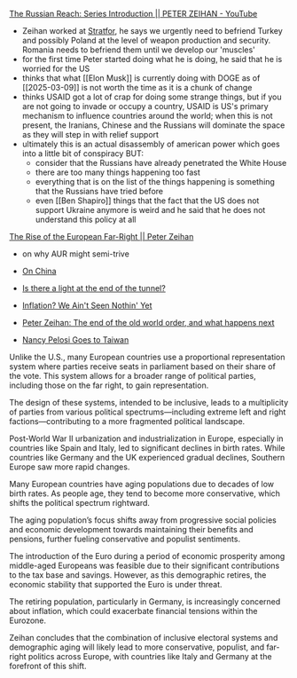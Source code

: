 [The Russian Reach: Series Introduction \|\| PETER ZEIHAN - YouTube](https://youtu.be/lGFKwshHjWQ?si=I6Y-CmdFkq51XITr)

- Zeihan worked at [Stratfor](https://en.wikipedia.org/wiki/Stratfor), he says we urgently need to befriend Turkey and possibly Poland at the level of weapon production and security. Romania needs to befriend them until we develop our 'muscles'
- for the first time Peter started doing what he is doing, he said that he is worried for the US
- thinks that what [[Elon Musk]] is currently doing with DOGE as of [[2025-03-09]] is not worth the time as it is a chunk of change
- thinks USAID got a lot of crap for doing some strange things, but if you are not going to invade or occupy a country, USAID is US's primary mechanism to influence countries around the world; when this is not present, the Iranians, Chinese and the Russians will dominate the space as they will step in with relief support
- ultimately this is an actual disassembly of american power which goes into a little bit of conspiracy BUT:
	- consider that the Russians have already penetrated the White House
	- there are too many things happening too fast 
	- everything that is on the list of the things happening is something that the Russians have tried before
	- even [[Ben Shapiro]] things that the fact that the US does not support Ukraine anymore is weird and he said that he does not understand this policy at all

[The Rise of the European Far-Right || Peter Zeihan](https://www.youtube.com/watch?v=GHIogvHmhxM)

- on why AUR might semi-trive

- [On China](https://youtu.be/_zt66z_F8Ns)
- [Is there a light at the end of the tunnel?](https://youtu.be/_zt66z_F8Ns?t=658)
- [Inflation? We Ain't Seen Nothin' Yet](https://www.youtube.com/watch?v=Ac0BOavsWaY&feature=youtu.be)
- [Peter Zeihan: The end of the old world order, and what happens next](https://youtu.be/_zt66z_F8Ns)
- [Nancy Pelosi Goes to Taiwan](https://www.youtube.com/watch?v=GpYwLoMUEQo)

Unlike the U.S., many European countries use a proportional representation system where parties receive seats in parliament based on their share of the vote. This system allows for a broader range of political parties, including those on the far right, to gain representation.

The design of these systems, intended to be inclusive, leads to a multiplicity of parties from various political spectrums—including extreme left and right factions—contributing to a more fragmented political landscape.

Post-World War II urbanization and industrialization in Europe, especially in countries like Spain and Italy, led to significant declines in birth rates. While countries like Germany and the UK experienced gradual declines, Southern Europe saw more rapid changes.

Many European countries have aging populations due to decades of low birth rates. As people age, they tend to become more conservative, which shifts the political spectrum rightward.

The aging population’s focus shifts away from progressive social policies and economic development towards maintaining their benefits and pensions, further fueling conservative and populist sentiments.

The introduction of the Euro during a period of economic prosperity among middle-aged Europeans was feasible due to their significant contributions to the tax base and savings. However, as this demographic retires, the economic stability that supported the Euro is under threat.

The retiring population, particularly in Germany, is increasingly concerned about inflation, which could exacerbate financial tensions within the Eurozone.

Zeihan concludes that the combination of inclusive electoral systems and demographic aging will likely lead to more conservative, populist, and far-right politics across Europe, with countries like Italy and Germany at the forefront of this shift.